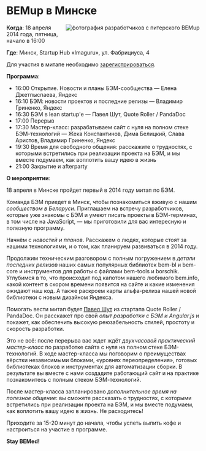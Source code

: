 # BEMup в Минске

<img style="float:right;padding: 0 0 10px 10px" src="http://img-fotki.yandex.ru/get/6730/44214498.92/0_90538_a5e6ae8d_M.jpg" alt="фотография разработчиков с питерского BEMup" title="BEMup в Санкт-Петербурге" />

**Когда**: 18 апреля 2014 года, пятница, начало в 16:00

**Где**: Минск, Startup Hub «Imaguru», ул. Фабрициуса, 4

Для участия в митапе необходимо [зарегистрироваться](http://tech.yandex.ru/events/bemup/minsk-bemup/register?_openstat=QkVNdXBfTWluc2s7QkVNLUlORk9fcmVnaXN0ZXI7Ow).

**Программа**:

* 16:00	Открытие. Новости и планы БЭМ-сообщества — Елена Джетпыспаева, Яндекс
* 16:10	БЭМ: новости проектов и последние релизы — Владимир Гриненко, Яндекс
* 16:30	БЭМ в lean startup'e — Павел Шут, Quote Roller / PandaDoc
* 17:00	Перерыв
* 17:30	Мастер-класс: разрабатываем сайт с нуля на полном стеке БЭМ-технологий — Жека Константинов, Дима Белицкий, Слава Аристов, Владимир Гриненко, Яндекс
* 19:30	Время для свободного общения: расскажите о трудностях, с которыми встретились при реализации проекта на БЭМ, и мы вместе подумаем, как воплотить вашу идею в жизнь
* 21:00	Закрытие и afterparty

**О мероприятии**:

18 апреля в Минске пройдет первый в 2014 году митап по БЭМ. 

Команда БЭМ приедет в Минск, чтобы познакомиться вживую с нашим *сообществом в Беларуси*. Приглашаем на встречу разработчиков, которые уже знакомы с БЭМ и умеют писать проекты в БЭМ-терминах, в том числе на JavaScript, — мы приготовили для вас интересную и полезную программу.

Начнём с *новостей и планов*. Расскажем о людях, которые стоят за нашими технологиями, и о том, как планируем развиваться в 2014 году. 

Продолжим техническим разговором с полным погружением в *детали последних релизов* наших самых популярных библиотек bem-bl и bem-core и инструментов для работы с файлами bem-tools и borschik. Углубимся в то, что происходит под капотом нашего любимого bem.info, какой контент в скором времени появится на сайте и какие изменения ожидают наш код. А также раскроем карты альфа-релиза нашей новой библиотеки с новым дизайном Яндекса.

Помогать вести митап будет [Павел Шут](https://twitter.com/spadarshut) из стартапа Quote Roller / PandaDoc. Он расскажет про свой *опыт разработки с БЭМ и Angular.js* и покажет, как обеспечить высокую реюзабельность стилей, простоту и скорость разработки.

Это не всё: после перерыва вас ждет ждёт *двухчасовой практический мастер-класс* по разработке сайта с нуля на полном стеке БЭМ-технологий. В ходе мастер-класса мы поговорим о преимуществах вёрстки независимыми блоками, «уровнях переопределения», готовых библиотеках блоков и инструментах для автоматизации сборки. В результате вы вместе с нами создадите работающий сайт и на практике познакомитесь с полным стеком БЭМ-технологий. 

После мастер-класса запланировано *дополнительное время на полезное общение*: вы сможете рассказать о трудностях, с которыми встретились при реализации проекта на БЭМ, и мы вместе подумаем, как воплотить вашу идею в жизнь. Не расходитесь!

Приходите за 15-20 минут до начала, чтобы успеть выпить кофе и настроиться на участие в программе.

**Stay BEMed!**
 

